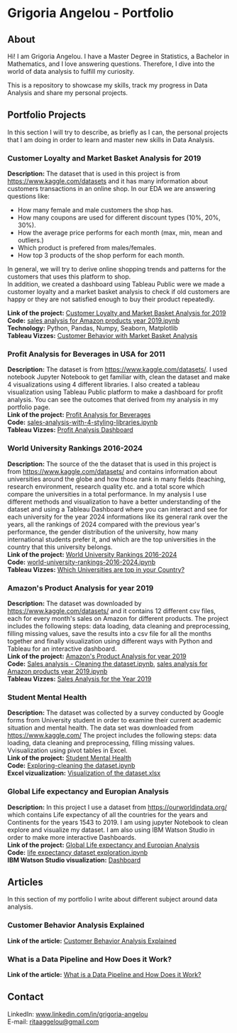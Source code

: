 # Grigoria Angelou - Portfolio

## About
Hi! I am Grigoria Angelou. I have a Master Degree in Statistics, a Bachelor in Mathematics,
and I love answering questions. Therefore, I dive into the world of data analysis to fulfill my curiosity.

This is a repository to showcase my skills, track my progress in Data Analysis and share my personal projects.

## Portfolio Projects
In this section I will try to describe, as briefly as I can, the personal projects that I am doing in order to learn and master new skills in Data Analysis.

### Customer Loyalty and Market Basket Analysis for 2019

**Description:** The dataset that is used in this project is from https://www.kaggle.com/datasets and it has many information about customers transactions in an online shop. In our EDA we are answering questions like:

* How many female and male customers the shop has.
* How many coupons are used for different discount types (10%, 20%, 30%).
* How the average price performs for each month (max, min, mean and outliers.)
* Which product is prefered from males/females.
* How top 3 products of the shop perform for each month.

In general, we will try to derive online shopping trends and patterns for the customers that uses this platform to shop.
<br>
In addition, we created a dashboard using Tableau Public were we made a customer loyalty and a market basket analysis to check if old customers are happy or they are not satisfied enough to buy their product repeatedly.

**Link of the project:** [Customer Loyalty and Market Basket Analysis for 2019](https://grigoriaangelou.github.io/Customer-Loyalty-and-Market-Basket-Analysis/) </br>
**Code:** [sales analysis for Amazon products year 2019.ipynb](https://github.com/GrigoriaAngelou/Online-Shopping-Analysis-for-2019/blob/8ffb99dc835bc3044f91c487fb76b3dc9177bb99/online-shopping-eda-for-beginners.ipynb) </br>
**Technology:** Python, Pandas, Numpy, Seaborn, Matplotlib </br>
**Tableau Vizzes:** [Customer Behavior with Market Basket Analysis](https://public.tableau.com/views/CustomerBehaviorAnalysis_17162956112340/Dashboard1?:language=en-US&:sid=&:display_count=n&:origin=viz_share_link)

### Profit Analysis for Beverages in USA for 2011

**Description:** The dataset is from https://www.kaggle.com/datasets/. I used notebook Jupyter Notebook to get familiar with, clean the dataset and make 4 visualizations using 4 different libraries. I also created a tableau visualization using Tableau Public platform to make a dashboard for profit analysis. You can see the outcomes that derived from my analysis in my portfolio page.<br>
**Link of the project:** [Profit Analysis for Beverages](https://grigoriaangelou.github.io/Profit-Analysis-for-Beverages-2011/) <br>
**Code:** [sales-analysis-with-4-styling-libraries.ipynb](https://github.com/GrigoriaAngelou/Profit-Analysis-for-Beverages-2011/blob/f6f755c146549de223426b2f251eb2e87406f160/sales-analysis-with-4-styling-libraries.ipynb) <br>
**Tableau Vizzes:** [Profit Analysis Dashboard](https://public.tableau.com/views/SalesDashboard_17092947330790/Dashboard1?:language=en-US&:sid=&:display_count=n&:origin=viz_share_link)

### World University Rankings 2016-2024

**Description:** The source of the the dataset that is used in this project is from https://www.kaggle.com/datasets/ and contains information about universities around the globe and how those rank in many fields (teaching, research environment, research quality etc. and a total score which compare the universities in a total performance. In my analysis I use different methods and visualization to have a better understanding of the dataset and using a Tableau Dashboard where you can interact and see for each university for the year 2024 informations like its general rank over the years, all the rankings of 2024 compared with the previous year's performance, the gender distribution of the university, how many international students prefer it, and which are the top universities in the country that this university belongs. <br>
**Link of the project:** [World University Rankings 2016-2024](https://grigoriaangelou.github.io/World-University-Rankings-2016-2024/) <br>
**Code:** [world-university-rankings-2016-2024.ipynb](https://github.com/GrigoriaAngelou/World-University-Rankings-2016-2024/blob/c1639e242181bed7933dcb77992fc163d00a3c5d/world-university-rankings-2016-2024.ipynb) <br>
**Tableau Vizzes:** [Which Universities are top in your Country?](https://public.tableau.com/views/WorldUniversityRank2016-2024/Dashboard2?:language=en-US&:sid=&:display_count=n&:origin=viz_share_link)

### Amazon's Product Analysis for year 2019

**Description:** The dataset was downloaded by https://www.kaggle.com/datasets/ and it contains 12 different csv files, each for every month's sales on Amazon for different products. The project includes the following steps: data loading, data cleaning and preprocessing, filling missing values, save the results into a csv file for all the months together and finally visualization using different ways with Python and Tableau for an interactive dashboard. <br>
**Link of the project:** [Amazon's Product Analysis for year 2019](https://grigoriaangelou.github.io/Sales-Analysis-Amazon-Products-year-2019/) <br>
**Code:** [Sales analysis - Cleaning the dataset.ipynb](https://github.com/GrigoriaAngelou/Sales-Analysis-Amazon-Products-year-2019/blob/main/Sales%20analysis%20-%20Cleaning%20the%20dataset.ipynb), [sales analysis for Amazon products year 2019.ipynb](https://github.com/GrigoriaAngelou/Sales-Analysis-Amazon-Products-year-2019/blob/main/sales%20analysis%20for%20Amazon%20products%20year%202019.ipynb) <br>
**Tableau Vizzes:** [Sales Analysis for the Year 2019](https://public.tableau.com/views/SalesAnalysisfromAmazoninYear2019/Dashboard1?:language=en-US&:display_count=n&:origin=viz_share_link)

### Student Mental Health

**Description:** The dataset was collected by a survey conducted by Google forms from University student in order to examine their current academic situation and mental health. The data set was downloaded from https://www.kaggle.com/  The project includes the following steps: data loading, data cleaning and preprocessing, filling missing values. Vvisualization using pivot tables in Excel. <br>
**Link of the project:** [Student Mental Health](https://grigoriaangelou.github.io/student-mental-health/) <br>
**Code:** [Exploring-cleaning the dataset.ipynb](https://github.com/GrigoriaAngelou/student-mental-health/blob/main/Exploring-cleaning%20the%20dataset.ipynb) <br>
**Excel vizualization:** [Visualization of the dataset.xlsx](https://github.com/GrigoriaAngelou/student-mental-health/blob/main/Visualization%20of%20the%20dataset.xlsx)

### Global Life expectancy and Europian Analysis

**Description:** In this project I use a dataset from https://ourworldindata.org/ which contains Life expectancy of all the countries for the years and Continents for the years 1543 to 2019. I am using jupyter Notebook to clean explore and visualize my dataset. I am also using IBM Watson Studio in order to make more interactive Dashboards. <br>
**Link of the project:** [Global Life expectancy and Europian Analysis](https://grigoriaangelou.github.io/Global-and-Europian-Analysis-for-Life-expectancy/) <br>
**Code:** [life expectancy dataset exploration.ipynb](https://github.com/GrigoriaAngelou/Global-and-Europian-Analysis-for-Life-expectancy/blob/main/life%20expectancy%20dataset%20exploration.ipynb) <br>
**IBM Watson Studio visualization:** [Dashboard](https://eu-de.dataplatform.cloud.ibm.com/dashboards/e3e012c6-b7ca-47e9-960f-8f2d00174e19/view/6035a5640cb923f14dd4f2e407902c017d32705ee3bb840584d67b490f332097f06e1393c87d4b538c160d67f0bd430898)

## Articles
In this section of my portfolio I write about different subject around data analysis.

### Customer Behavior Analysis Explained
**Link of the article:** [Customer Behavior Analysis Explained](https://grigoriaangelou.github.io/Customer-Behavior-Analysis/)

### What is a Data Pipeline and How Does it Work? 
**Link of the article:** [What is a Data Pipeline and How Does it Work?](https://grigoriaangelou.github.io/What-is-Data-Pipelines/)

## Contact
LinkedIn: www.linkedin.com/in/grigoria-angelou <br>
E-mail: ritaaggelou@gmail.com
